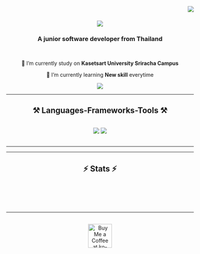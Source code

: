 <img align="right" src="https://visitor-badge.laobi.icu/badge?page_id=salesp07.salesp07" />

<h1 align="center">
    <img src="https://readme-typing-svg.herokuapp.com/?font=Righteous&size=35&center=true&vCenter=true&width=500&height=70&duration=4000&lines=Hello+Everone!+👋;+I'm+Nut+Nuttaphon!;" />
</h1>

<h3 align="center">A junior software developer from Thailand</h3>

<br/>

<div align="center">
 
 🔭 I’m currently study on **Kasetsart University Sriracha Campus**
 
 🌱 I’m currently learning **New skill** everytime

 </div>
 
<div align="center"> 
  <a href="mailto:nathn2420@gmail.com">
    <img src="https://img.shields.io/badge/Gmail-333333?style=for-the-badge&logo=gmail&logoColor=red" />
  </a>
</div>

 <hr/>
 
<h2 align="center">⚒️ Languages-Frameworks-Tools ⚒️</h2>
<br/>
<div align="center">
    <img src="https://skillicons.dev/icons?i=react,mui,html,css,vscode,github,tailwind,git" />
    <img src="https://skillicons.dev/icons?i=javascript,typescript,c,nextjs" /><br>
</div>

<br/>
<hr/>


<hr/>

<h2 align="center">⚡ Stats ⚡</h2>
<br>

<br/><br/>

<hr/>

<br/>

<div align="center">
<a href='https://ko-fi.com/V7V4RAK9C' target='_blank'><img height='64' style='border:0px;height:64px;' src='https://storage.ko-fi.com/cdn/kofi1.png?v=3' border='0' alt='Buy Me a Coffee at ko-fi.com' /></a>
</div>

<br/>
